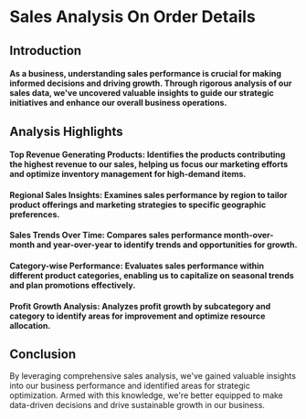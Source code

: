 # Sales Analysis On Order Details

## Introduction

#### As a business, understanding sales performance is crucial for making informed decisions and driving growth. Through rigorous analysis of our sales data, we've uncovered valuable insights to guide our strategic initiatives and enhance our overall business operations.
 
## Analysis Highlights

#### Top Revenue Generating Products: Identifies the products contributing the highest revenue to our sales, helping us focus our marketing efforts and optimize inventory management for high-demand items.

#### Regional Sales Insights: Examines sales performance by region to tailor product offerings and marketing strategies to specific geographic preferences.

#### Sales Trends Over Time: Compares sales performance month-over-month and year-over-year to identify trends and opportunities for growth.

#### Category-wise Performance: Evaluates sales performance within different product categories, enabling us to capitalize on seasonal trends and plan promotions effectively.

#### Profit Growth Analysis: Analyzes profit growth by subcategory and category to identify areas for improvement and optimize resource allocation.

## Conclusion
By leveraging comprehensive sales analysis, we've gained valuable insights into our business performance and identified areas for strategic optimization. Armed with this knowledge, we're better equipped to make data-driven decisions and drive sustainable growth in our business.

